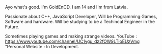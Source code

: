  Ayo what's good. I'm GoldEnCD.
 I am 14 and I'm from Latvia.
 
 Passionate about C++, JavaScript Developer, Will be Programming Games, Software and hardware.
 Will be studying to be a Techincal Engineer in the Future.
 
 Sometimes playing games and making strange videos.
 YouTube : https://www.youtube.com/channel/UC1vgu_dz2fOW9LTioEUzVmg
"Personal Website : In Development.

